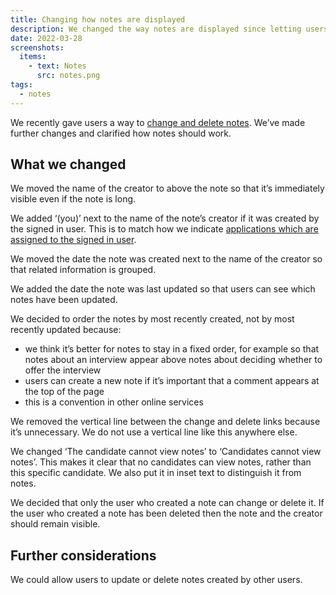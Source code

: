 ```yaml
---
title: Changing how notes are displayed
description: We changed the way notes are displayed since letting users change or delete them.
date: 2022-03-28
screenshots:
  items:
    - text: Notes
      src: notes.png
tags:
  - notes
---
```


We recently gave users a way to [change and delete notes](/manage-teacher-training-applications/letting-users-change-and-delete-notes/). We’ve made further changes and clarified how notes should work.

## What we changed

We moved the name of the creator to above the note so that it’s immediately visible even if the note is long.

We added ‘(you)’ next to the name of the note’s creator if it was created by the signed in user. This is to match how we indicate [applications which are assigned to the signed in user](/manage-teacher-training-applications/assigning-applications-to-users/).

We moved the date the note was created next to the name of the creator so that related information is grouped.

We added the date the note was last updated so that users can see which notes have been updated.

We decided to order the notes by most recently created, not by most recently updated because:

- we think it’s better for notes to stay in a fixed order, for example so that notes about an interview appear above notes about deciding whether to offer the interview
- users can create a new note if it’s important that a comment appears at the top of the page
- this is a convention in other online services

We removed the vertical line between the change and delete links because it’s unnecessary. We do not use a vertical line like this anywhere else.

We changed ‘The candidate cannot view notes’ to ‘Candidates cannot view notes’. This makes it clear that no candidates can view notes, rather than this specific candidate. We also put it in inset text to distinguish it from notes.

We decided that only the user who created a note can change or delete it. If the user who created a note has been deleted then the note and the creator should remain visible.

## Further considerations

We could allow users to update or delete notes created by other users.
